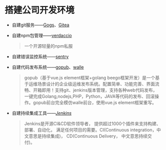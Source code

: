 # 搭建公司开发环境

- 自建git服务——[Gogs](https://gogs.io/)、[Gitea](https://gitea.io/zh-cn/)

- 自建npm包管理——[verdaccio](https://verdaccio.org/zh-CN/)

  >  一个开源轻量的npm私服

- 自建错误监控系统——[sentry](https://github.com/getsentry/sentry)

- 自建代码发布系统——[gopub](https://gitee.com/dev-ops/gopub)、[walle](<http://www.walle-web.io/>)

  > gopub（基于vue.js element框架+golang beego框架开发）是一个基于运维场景设计的企业级运维发布系统。配置简单、功能完善、界面流畅、开箱即用！支持git、jenkins版本管理，支持各种web代码发布，一键完成Golang,nodejs,PHP，Python，JAVA等代码的发布、回滚操作。gopub前台完全模仿walle前台，使用vue.js element框架重写。

- 自建持续集成工具——[*Jenkins*](<https://www.jenkins.io/>)

  > Jenkins是开源CI&CD软件领导者， 提供超过1000个插件来支持构建、部署、自动化， 满足任何项目的需要。CI(Continuous integration，中文意思是持续集成)， CD(Continuous Delivery， 中文意思持续交付)。
